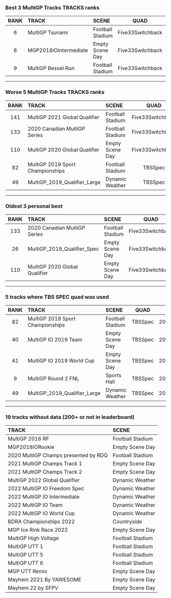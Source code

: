 ### Best 3 MultiGP Tracks TRACKS ranks
|RANK|TRACK|SCENE|QUAD|DATE|
|:---:|:---|:---|:---:|:---:|
|6|MultiGP Tsunami|Football Stadium|Five33Switchback|2021/12/12|
|6|MGP2018IOIntermediate|Empty Scene Day|Five33Switchback|2021/03/05|
|9|MultiGP Bessel Run|Football Stadium|Five33Switchback|2021/12/28|
---
### Worse 5 MultiGP Tracks TRACKS ranks
|RANK|TRACK|SCENE|QUAD|DATE|
|:---:|:---|:---|:---:|:---:|
|141|MultiGP 2021 Global Qualifier|Football Stadium|Five33Switchback|2022/02/11|
|133|2020 Canadian MultiGP Series|Football Stadium|Five33Switchback|2020/07/22|
|110|MultiGP 2020 Global Qualifier|Empty Scene Day|Five33Switchback|2020/08/18|
|82|MultiGP 2019 Sport Championships|Football Stadium|TBSSpec|2021/11/08|
|49|MultiGP_2019_Qualifier_Large|Dynamic Weather|TBSSpec|2020/08/26|
---
### Oldest 3 personal best
|RANK|TRACK|SCENE|QUAD|DATE|
|:---:|:---|:---|:---:|:---:|
|133|2020 Canadian MultiGP Series|Football Stadium|Five33Switchback|2020/07/22|
|26|MultiGP_2019_Qualifier_Spec|Empty Scene Day|Five33Switchback|2020/08/07|
|110|MultiGP 2020 Global Qualifier|Empty Scene Day|Five33Switchback|2020/08/18|
---
### 5 tracks where TBS SPEC quad was used
|RANK|TRACK|SCENE|QUAD|DATE|
|:---:|:---|:---|:---:|:---:|
|82|MultiGP 2019 Sport Championships|Football Stadium|TBSSpec|2021/11/08|
|40|MultiGP IO 2019 Team|Empty Scene Day|TBSSpec|2020/08/26|
|41|MultiGP IO 2019 World Cup|Empty Scene Day|TBSSpec|2020/10/13|
|9|MultiGP Round 2 FNL|Sports Hall|TBSSpec|2020/09/17|
|49|MultiGP_2019_Qualifier_Large|Dynamic Weather|TBSSpec|2020/08/26|
---
### 19 tracks without data (200+ or not in leaderboard)
|TRACK|SCENE|
|:---|:---|
|MultiGP 2016 RF|Football Stadium|
|MGP2018IORookie|Empty Scene Day|
|2020 MultiGP Champs presented by RDQ|Football Stadium|
|2021 MultiGP Champs Track 1|Empty Scene Day|
|2021 MultiGP Champs Track 2|Empty Scene Day|
|MultiGP 2022 Global Qualifier|Dynamic Weather|
|2022 MultiGP IO Freedom Spec|Dynamic Weather|
|2022 MultiGP IO Intermediate|Dynamic Weather|
|2022 MultiGP IO Team|Dynamic Weather|
|2022 MultiGP IO World Cup|Dynamic Weather|
|BDRA Championships 2022|Countryside|
|MGP Ice Rink Race 2022|Empty Scene Day|
|MultiGP High Voltage|Football Stadium|
|MultiGP UTT 1|Football Stadium|
|MultiGP UTT 5|Football Stadium|
|MultiGP UTT 6|Football Stadium|
|MGP UTT Remix|Empty Scene Day|
|Mayhem 2021 By YAWESOME|Empty Scene Day|
|Mayhem 22 by SFPV|Empty Scene Day|

